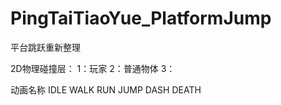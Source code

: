 ﻿# PingTaiTiaoYue_PlatformJump
平台跳跃重新整理

2D物理碰撞层：
1：玩家
2：普通物体
3：

动画名称
IDLE
WALK
RUN
JUMP
DASH
DEATH
